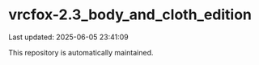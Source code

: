 # vrcfox-2.3_body_and_cloth_edition

Last updated: 2025-06-05 23:41:09

This repository is automatically maintained.
